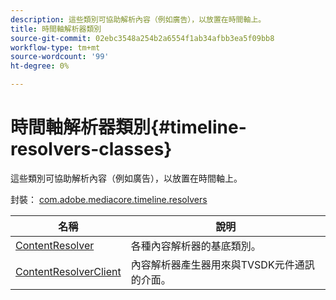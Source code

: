 ```yaml
---
description: 這些類別可協助解析內容（例如廣告），以放置在時間軸上。
title: 時間軸解析器類別
source-git-commit: 02ebc3548a254b2a6554f1ab34afbb3ea5f09bb8
workflow-type: tm+mt
source-wordcount: '99'
ht-degree: 0%

---
```


# 時間軸解析器類別{#timeline-resolvers-classes}

這些類別可協助解析內容（例如廣告），以放置在時間軸上。

封裝： [com.adobe.mediacore.timeline.resolvers](https://help.adobe.com/en_US/primetime/api/psdk/asdoc-dhls_1.4/com/adobe/mediacore/timeline/resolvers/package-detail.html)

| 名稱 | 說明 |
|---|---|
| [ContentResolver](https://help.adobe.com/en_US/primetime/api/psdk/asdoc-dhls_1.4/com/adobe/mediacore/timeline/resolvers/ContentResolver.html) | 各種內容解析器的基底類別。 |
| [ContentResolverClient](https://help.adobe.com/en_US/primetime/api/psdk/asdoc-dhls_1.4/com/adobe/mediacore/timeline/resolvers/ContentResolverClient.html) | 內容解析器產生器用來與TVSDK元件通訊的介面。 |
